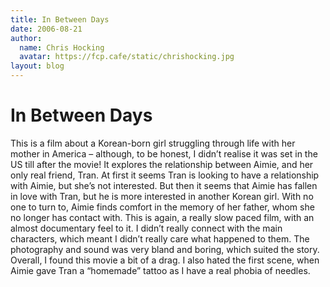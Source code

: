 ```yaml
---
title: In Between Days
date: 2006-08-21
author:
  name: Chris Hocking
  avatar: https://fcp.cafe/static/chrishocking.jpg
layout: blog
---
```

# In Between Days

This is a film about a Korean-born girl struggling through life with her mother in America – although, to be honest, I didn’t realise it was set in the US till after the movie! It explores the relationship between Aimie, and her only real friend, Tran. At first it seems Tran is looking to have a relationship with Aimie, but she’s not interested. But then it seems that Aimie has fallen in love with Tran, but he is more interested in another Korean girl. With no one to turn to, Aimie finds comfort in the memory of her father, whom she no longer has contact with. This is again, a really slow paced film, with an almost documentary feel to it. I didn’t really connect with the main characters, which meant I didn’t really care what happened to them. The photography and sound was very bland and boring, which suited the story. Overall, I found this movie a bit of a drag. I also hated the first scene, when Aimie gave Tran a “homemade” tattoo as I have a real phobia of needles.